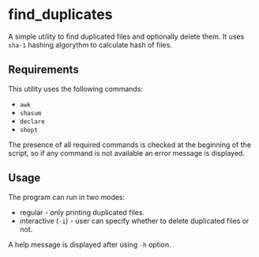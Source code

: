 # find\_duplicates

A simple utility to find duplicated files and optionally delete them.
It uses `sha-1` hashing algorythm to calculate hash of files.

## Requirements

This utility uses the following commands:

- `awk`
- `shasum`
- `declare`
- `shopt`

The presence of all required commands is checked at the beginning of the script, so if
any command is not available an error message is displayed.

## Usage

The program can run in two modes:

- regular - only printing duplicated files.
- interactive (`-i`) - user can specify whether to delete duplicated files or not.

A help message is displayed after using `-h` option.
